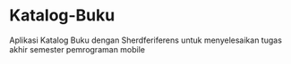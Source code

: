 # Katalog-Buku
Aplikasi Katalog Buku dengan Sherdferiferens untuk menyelesaikan tugas akhir semester pemrograman mobile
